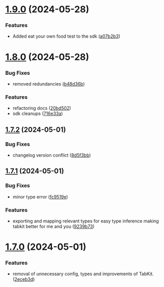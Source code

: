 # [1.9.0](https://github.com/xosnrdev/tabkit/compare/v1.8.0...v1.9.0) (2024-05-28)


### Features

* Added eat your own food test to the sdk ([a07b2b3](https://github.com/xosnrdev/tabkit/commit/a07b2b3898c970c080e55d9fbdd2d10318a573c3))



# [1.8.0](https://github.com/xosnrdev/tabkit/compare/v1.7.2...v1.8.0) (2024-05-28)


### Bug Fixes

* removed redundancies ([b48d36b](https://github.com/xosnrdev/tabkit/commit/b48d36b99a35078807adc64b0a5bafe49433d908))


### Features

* refactoring docs ([20bd502](https://github.com/xosnrdev/tabkit/commit/20bd5024cbf93e9085822443d6aac960abe41f8f))
* sdk cleanups ([716e33a](https://github.com/xosnrdev/tabkit/commit/716e33a06b291fc2fc21e877ad677198d9de5456))



## [1.7.2](https://github.com/xosnrdev/tabkit/compare/v1.7.1...v1.7.2) (2024-05-01)


### Bug Fixes

* changelog version conflict ([8d5f3bb](https://github.com/xosnrdev/tabkit/commit/8d5f3bb55573e7e92495755be67c80e1cb78918d))



## [1.7.1](https://github.com/xosnrdev/tabkit/compare/v1.7.0...v1.7.1) (2024-05-01)


### Bug Fixes

* minor type error ([fc9519e](https://github.com/xosnrdev/tabkit/commit/fc9519ee445e87c56a0dffb87a49f871ecf6ae02))


### Features

* exporting and mapping relevant types for easy type inference making tabkit better for me and you ([9239b73](https://github.com/xosnrdev/tabkit/commit/9239b7355fdab2e6c63117db0f4cc1a84606b120))



# [1.7.0](https://github.com/xosnrdev/tabkit/compare/v1.6.0...v1.7.0) (2024-05-01)


### Features

*  removal of unnecessary config, types and improvements of  TabKit. ([2eceb3d](https://github.com/xosnrdev/tabkit/commit/2eceb3d4997c9a17c256d9b736e0afbf055c2514))



